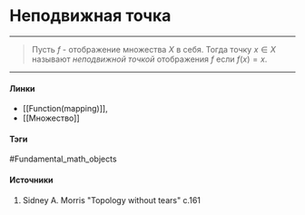 # Неподвижная точка
***
>Пусть $f$ - отображение множества $X$ в себя. Тогда точку $x\in X$ называют *неподвижной точкой* отображения $f$ если $f(x)=x$.

***
#### Линки
- [[Function(mapping)]],
- [[Множество]]
#### Тэги
 #Fundamental_math_objects  
#### Источники
1. Sidney A. Morris "Topology without tears" c.161